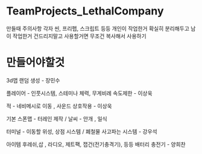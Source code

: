 # TeamProjects_LethalCompany

만들때 주의사항 각자 씬, 프리펩, 스크립트 등등 개인이 작업한거 확실히 분리해두고 남이 작업한거 건드리지말고 사용할거면 무조건 복사해서 사용하기

# 만들어야할것 
3d맵 랜덤 생성 - 장민수 

플레이어 - 인풋시스템, 스테미나 체력, 무게비례 속도제한 - 이상욱

적 - 네비메시로 이동 , 사운드 상호작용 - 이상욱

기본 스폰맵 - 터레인 제작 / 날씨 - 안개 , 일식

터미널 - 이동할 위성, 상점 시스템 / 폐철물 사고파는 시스템 - 강우석

아이템 후레쉬,삽 , 라디오, 제트팩, 잽건(전기충격기),  등등 배터리 충전기 - 양희찬


